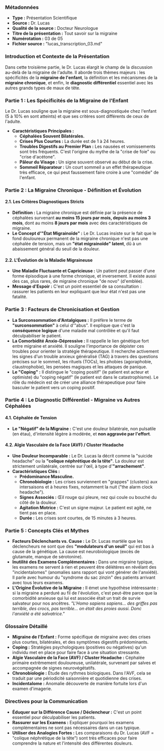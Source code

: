 ### **Métadonnées**

- **Type :** Présentation Scientifique
- **Source :** Dr. Lucas
- **Qualité de la source :** Docteur Neurologue
- **Titre de la présentation :** Tout savoir sur la migraine
- **Numérotation :** 03 de 05
- **Fichier source :** "lucas_transcription_03.md"

### **Introduction et Contexte de la Présentation**

Dans cette troisième partie, le Dr. Lucas élargit le champ de la discussion au-delà de la migraine de l'adulte. Il aborde trois thèmes majeurs : les spécificités de la **migraine de l'enfant**, la définition et les mécanismes de la **migraine chronique**, et enfin, le **diagnostic différentiel** essentiel avec les autres grands types de maux de tête.

### **Partie 1 : Les Spécificités de la Migraine de l'Enfant**

Le Dr. Lucas souligne que la migraine est sous-diagnostiquée chez l'enfant (5 à 10% en sont atteints) et que ses critères sont différents de ceux de l'adulte.

- **Caractéristiques Principales :**
  - **Céphalées Souvent Bilatérales.**
  - **Crises Plus Courtes :** La durée est de 1 à 24 heures.
  - **Troubles Digestifs au Premier Plan :** Les nausées et vomissements sont très fréquents. C'est l'origine du mythe de la "crise de foie" ou "crise d'acétone".
  - **Pâleur du Visage :** Un signe souvent observé au début de la crise.
  - **Sommeil Réparateur :** Un court sommeil a un effet thérapeutique très efficace, ce qui peut faussement faire croire à une "comédie" de l'enfant.

### **Partie 2 : La Migraine Chronique - Définition et Évolution**

#### **2.1. Les Critères Diagnostiques Stricts**

- **Définition :** La migraine chronique est définie par la présence de céphalées survenant **au moins 15 jours par mois, depuis au moins 3 mois**, dont au moins **8 jours par mois** avec des caractéristiques de migraine.
- **Le Concept d'"État Migrainoïde" :** Le Dr. Lucas insiste sur le fait que le fond douloureux permanent de la migraine chronique n'est pas une céphalée de tension, mais un **"état migrainoïde" latent**, dû à un abaissement général du seuil de la douleur.

#### **2.2. L'Évolution de la Maladie Migraineuse**

- **Une Maladie Fluctuante et Capricieuse :** Un patient peut passer d'une forme épisodique à une forme chronique, et inversement. Il existe aussi des cas, plus rares, de migraine chronique "de novo" (d'emblée).
- **Message d'Espoir :** C'est un point essentiel de sa consultation : rassurer les patients en leur expliquant que leur état n'est pas une fatalité.

### **Partie 3 : Facteurs de Chronicisation et Gestion**

- **La Surconsommation d'Antalgiques :** Il préfère le terme de **"surconsommation"** à celui d'"abus". Il explique que c'est la **conséquence logique** d'une maladie mal contrôlée et qu'il faut déculpabiliser le patient.
- **La Comorbidité Anxio-Dépressive :** Il rappelle le lien génétique fort entre migraine et anxiété. Il souligne l'importance de dépister ces troubles pour orienter la stratégie thérapeutique. Il recherche activement les signes d'un trouble anxieux généralisé (TAG) à travers des questions précises sur le sommeil, les rituels (TOCs), les phobies (agoraphobie, claustrophobie), les pensées magiques et les attaques de panique.
- **Le "Coping" :** Il distingue le "coping positif" (le patient est acteur et optimiste) du "coping négatif" (le patient est dans le catastrophisme). Le rôle du médecin est de créer une alliance thérapeutique pour faire basculer le patient vers un coping positif.

### **Partie 4 : Le Diagnostic Différentiel - Migraine vs Autres Céphalées**

#### **4.1. Céphalée de Tension**

- **Le "Négatif" de la Migraine :** C'est une douleur bilatérale, non pulsatile (en étau), d'intensité légère à modérée, et **non aggravée par l'effort**.

#### **4.2. Algie Vasculaire de la Face (AVF) / Cluster Headache**

- **Une Douleur Incomparable :** Le Dr. Lucas la décrit comme la "suicide headache" ou la **"colique néphrétique de la tête"**. La douleur est strictement unilatérale, centrée sur l'œil, à type d'**"arrachement"**.
- **Caractéristiques Clés :**
  - **Prédominance Masculine.**
  - **Chronobiologie :** Les crises surviennent en "grappes" (clusters) aux intersaisons et à heures fixes, notamment la nuit ("the alarm clock headache").
  - **Signes Associés :** Œil rouge qui pleure, nez qui coule ou bouché du côté de la douleur.
  - **Agitation Motrice :** C'est un signe majeur. Le patient est agité, ne tient pas en place.
  - **Durée :** Les crises sont courtes, de 15 minutes à 3 heures.

### **Partie 5 : Concepts Clés et Mythes**

- **Facteurs Déclenchants vs. Cause :** Le Dr. Lucas martèle que les déclencheurs ne sont que des **"modulateurs d'un seuil"** qui est bas à cause de la génétique. La cause est neurobiologique (excès de glutamate, manque de sérotonine).
- **Inutilité des Examens Complémentaires :** Dans une migraine typique, les examens ne servent à rien et peuvent être délétères en révélant des "incidentalomes" (anomalies sans rapport qui vont générer de l'anxiété). Il parle avec humour du "syndrome du sac zinzin" des patients arrivant avec tous leurs examens.
- **L'Origine Évolutive de la Migraine :** Il émet une hypothèse intéressante : si la migraine a perduré au fil de l'évolution, c'est peut-être parce que la comorbidité anxieuse qui lui est associée était un trait de survie salvateur pour nos ancêtres. _"L'Homo sapiens sapiens... des griffes pas terrible, des crocs, pas terrible... on était des proies aussi. Donc l'anxiété a été salvatrice."_

### **Glossaire Détaillé**

- **Migraine de l'Enfant :** Forme spécifique de migraine avec des crises plus courtes, bilatérales, et des symptômes digestifs prédominants.
- **Coping :** Stratégies psychologiques (positives ou négatives) qu'un individu met en place pour faire face à une situation stressante.
- **Algie Vasculaire de la Face (AVF) / Cluster Headache :** Céphalée primaire extrêmement douloureuse, unilatérale, survenant par salves et accompagnée de signes neurovégétatifs.
- **Chronobiologie :** Étude des rythmes biologiques. Dans l'AVF, cela se traduit par une périodicité saisonnière et quotidienne des crises.
- **Incidentalome :** Anomalie découverte de manière fortuite lors d'un examen d'imagerie.

### **Directives pour la Communication**

- **Éduquer sur la Différence Cause / Déclencheur :** C'est un point essentiel pour déculpabiliser les patients.
- **Rassurer sur les Examens :** Expliquer pourquoi les examens complémentaires ne sont pas nécessaires dans un cas typique.
- **Utiliser des Analogies Fortes :** Les comparaisons du Dr. Lucas (AVF = "colique néphrétique de la tête") sont très efficaces pour faire comprendre la nature et l'intensité des différentes douleurs.
